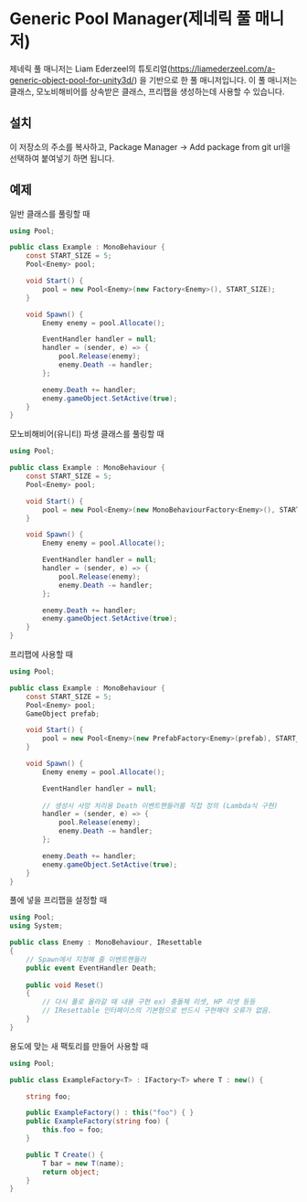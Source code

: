 # Generic Pool Manager(제네릭 풀 매니저)
제네릭 풀 매니저는 Liam Ederzeel의 튜토리얼(https://liamederzeel.com/a-generic-object-pool-for-unity3d/) 을 기반으로 한 풀 매니저입니다.
이 풀 매니저는 클래스, 모노비해비어를 상속받은 클래스, 프리팹을 생성하는데 사용할 수 있습니다.

## 설치
이 저장소의 주소를 복사하고, Package Manager → Add package from git url을 선택하여 붙여넣기 하면 됩니다.

## 예제
일반 클래스를 풀링할 때
```csharp
using Pool;

public class Example : MonoBehaviour {
    const START_SIZE = 5;
    Pool<Enemy> pool;

    void Start() {
        pool = new Pool<Enemy>(new Factory<Enemy>(), START_SIZE);
    }

	void Spawn() {
		Enemy enemy = pool.Allocate();

		EventHandler handler = null;
		handler = (sender, e) => {
			pool.Release(enemy);
			enemy.Death -= handler;
		};

		enemy.Death += handler;
		enemy.gameObject.SetActive(true);
	}
} 
```

모노비해비어(유니티) 파생 클래스를 풀링할 때
```csharp
using Pool;

public class Example : MonoBehaviour {
    const START_SIZE = 5;
    Pool<Enemy> pool;

    void Start() {
        pool = new Pool<Enemy>(new MonoBehaviourFactory<Enemy>(), START_SIZE);
    }

	void Spawn() {
		Enemy enemy = pool.Allocate();

		EventHandler handler = null;
		handler = (sender, e) => {
			pool.Release(enemy);
			enemy.Death -= handler;
		};

		enemy.Death += handler;
		enemy.gameObject.SetActive(true);
	}
} 
```

프리팹에 사용할 때
```csharp
using Pool;

public class Example : MonoBehaviour {
    const START_SIZE = 5;
    Pool<Enemy> pool;
    GameObject prefab;

    void Start() {
        pool = new Pool<Enemy>(new PrefabFactory<Enemy>(prefab), START_SIZE);
    }

	void Spawn() {
		Enemy enemy = pool.Allocate();

		EventHandler handler = null;
		
		// 생성시 사망 처리용 Death 이벤트핸들러를 직접 정의 (Lambda식 구현)
		handler = (sender, e) => {
			pool.Release(enemy);
			enemy.Death -= handler;
		};

		enemy.Death += handler;
		enemy.gameObject.SetActive(true);
	}
} 
```

풀에 넣을 프리팹을 설정할 때
```csharp
using Pool;
using System;

public class Enemy : MonoBehaviour, IResettable
{
	// Spawn에서 지정해 줄 이벤트핸들러
	public event EventHandler Death;
	
	public void Reset()
	{
		// 다시 풀로 올라갈 때 내용 구현 ex) 충돌체 리셋, HP 리셋 등등
		// IResettable 인터페이스의 기본형으로 반드시 구현해야 오류가 없음.
	}
}
```

용도에 맞는 새 팩토리를 만들어 사용할 때
```csharp
using Pool;

public class ExampleFactory<T> : IFactory<T> where T : new() {

	string foo;

	public ExampleFactory() : this("foo") { }
	public ExampleFactory(string foo) {
		this.foo = foo;
	}

	public T Create() {
		T bar = new T(name);
		return object;
	}
}
```
